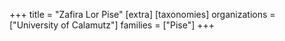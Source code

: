 +++
title = "Zafira Lor Pise"
[extra]
[taxonomies]
organizations = ["University of Calamutz"]
families = ["Pise"]
+++


